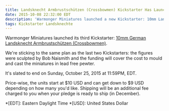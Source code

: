 ```yaml
---
title: Landsknecht Armbrustschützen (Crossbowmen) Kickstarter Has Launched!
date: 2015-10-08 22:32:00 EDT
description: 'Warmonger Miniatures launched a new Kickstarter: 10mm Landsknecht Armbrustschützen (Crossbowmen).'
tags: Kickstarter Landsknechte
---
```

Warmonger Miniatures launched its third Kickstarter: [10mm German Landsknecht Armbrustschützen (Crossbowmen)](https://www.kickstarter.com/projects/1765086496/10mm-german-landsknecht-armbrustschutzen-crossbowm).

We're sticking to the same plan as the last two Kickstarters: the figures were sculpted by Bob Naismith and the funding will cover the cost to mould and cast the miniatures in lead free pewter.

It's slated to end on Sunday, October 25, 2015 at 11:59<abbr>PM</abbr>, EDT.

Price-wise, the units start at $10 USD and can get down to $9 USD depending on how many you'd like. Shipping will be an additional fee charged to you when your pledge is ready to ship (in December).

*[EDT]: Eastern Daylight Time
*[USD]: United States Dollar
